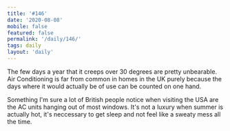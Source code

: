 ```yaml
---
title: '#146'
date: '2020-08-08'
mobile: false
featured: false
permalink: '/daily/146/'
tags: daily
layout: 'daily'
---
```


The few days a year that it creeps over 30 degrees are pretty unbearable. Air Conditioning is far from common in homes in the UK purely because the days where it would actually be of use can be counted on one hand.

Something I'm sure a lot of British people notice when visiting the USA are the AC units hanging out of most windows. It's not a luxury when summer is actually hot, it's neccessary to get sleep and not feel like a sweaty mess all the time.
